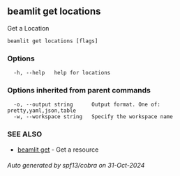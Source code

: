 ## beamlit get locations

Get a Location

```
beamlit get locations [flags]
```

### Options

```
  -h, --help   help for locations
```

### Options inherited from parent commands

```
  -o, --output string      Output format. One of: pretty,yaml,json,table
  -w, --workspace string   Specify the workspace name
```

### SEE ALSO

* [beamlit get](beamlit_get.md)	 - Get a resource

###### Auto generated by spf13/cobra on 31-Oct-2024
